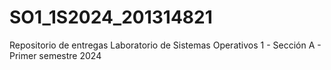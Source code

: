 # SO1_1S2024_201314821
Repositorio de entregas Laboratorio de Sistemas Operativos 1 - Sección A - Primer semestre 2024
